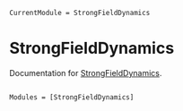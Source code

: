 ```@meta
CurrentModule = StrongFieldDynamics
```

# StrongFieldDynamics

Documentation for [StrongFieldDynamics](https://github.com/AlokaSahoo/StrongFieldDynamics.jl).

```@index
```

```@autodocs
Modules = [StrongFieldDynamics]
```
